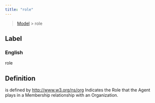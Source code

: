 ```yaml
---
title: "role"
---
```


> [Model](./../) > role

## Label

### English
role


## Definition
is defined by http://www.w3.org/ns/org Indicates the Role that the Agent plays in a Membership relationship with an Organization. 


    
